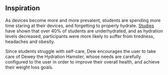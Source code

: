 ## Inspiration
As devices become more and more prevalent, students are spending more time staring at their devices, and forgetting to properly hydrate. [Studies](https://pubmed.ncbi.nlm.nih.gov/36196695/) have shown that over 40% of students are underhydrated, and as hydration levels decreased, participants were more likely to suffer from tiredness, headaches and obesity. 

Since students struggle with self-care, Dew encourages the user to take care of Dewey the Hydration Hamster, whose needs are carefully configured to the user in order to improve their overall health, and achieve their weight loss goals.
